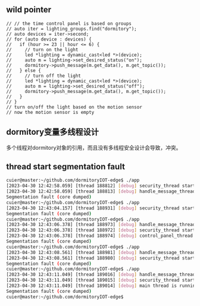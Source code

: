 ## wild pointer 
    // // the time control panel is based on groups
    // auto iter = lighting_groups.find("dormitory");
    // auto devices = iter->second;
    // for (auto device : devices) {
    //   if (hour >= 23 || hour <= 6) {
    //     // turn on the light
    //     led *lighting = dynamic_cast<led *>(device);
    //     auto m = lighting->set_desired_status("on");
    //     dormitory->push_message(m.get_data(), m.get_topic());
    //   } else {
    //     // turn off the light
    //     led *lighting = dynamic_cast<led *>(device);
    //     auto m = lighting->set_desired_status("off");
    //     dormitory->push_message(m.get_data(), m.get_topic());
    //   }
    // }
    // turn on/off the light based on the motion sensor
    // now the motion sensor is empty


## dormitory变量多线程设计
多个线程对dormitory对象的引用，而且没有多线程安全设计会导致，冲突。


## thread start segmentation fault
```sh
cuier@master:~/github.com/dormitoryIOT-edge$ ./app  
[2023-04-30 12:42:58.059] [thread 188812] [debug] security_thread start
[2023-04-30 12:42:58.059] [thread 188813] [debug] handle_message_thread start
Segmentation fault (core dumped)
cuier@master:~/github.com/dormitoryIOT-edge$ ./app 
[2023-04-30 12:43:04.157] [thread 188931] [debug] security_thread start
Segmentation fault (core dumped)
cuier@master:~/github.com/dormitoryIOT-edge$ ./app 
[2023-04-30 12:43:06.378] [thread 188973] [debug] handle_message_thread start
[2023-04-30 12:43:06.378] [thread 188972] [debug] security_thread start
[2023-04-30 12:43:06.378] [thread 188974] [debug] control_panel_thread start
Segmentation fault (core dumped)
cuier@master:~/github.com/dormitoryIOT-edge$ ./app 
[2023-04-30 12:43:08.561] [thread 188981] [debug] handle_message_thread start
[2023-04-30 12:43:08.561] [thread 188980] [debug] security_thread start
Segmentation fault (core dumped)
cuier@master:~/github.com/dormitoryIOT-edge$ ./app 
[2023-04-30 12:43:11.049] [thread 189016] [debug] handle_message_thread start
[2023-04-30 12:43:11.049] [thread 189015] [debug] security_thread start
[2023-04-30 12:43:11.049] [thread 189014] [debug] main thread is running
Segmentation fault (core dumped)
cuier@master:~/github.com/dormitoryIOT-edge$ 
```
